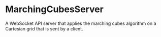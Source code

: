 # MarchingCubesServer
A WebSocket API server that applies the marching cubes algorithm on a Cartesian grid that is sent by a client.
